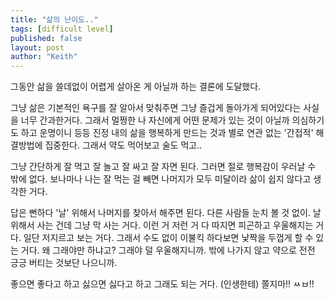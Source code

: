 ```yaml
---
title: "삶의 난이도.."
tags: [difficult level]
published: false
layout: post
author: "Keith"
---
```


그동안 삶을 쓸데없이 어렵게 살아온 게 아닐까 하는 결론에 도달했다.

그냥 삶은 기본적인 욕구를 잘 알아서 맞춰주면 그냥 즐겁게 돌아가게 되어있다는 사실을 너무 간과한거다. 그래서 멀쩡한 나 자신에게 어떤 문제가 있는 것이 아닐까 의심하기도 하고 운명이니 등등 진정 내의 삶을 행복하게 만드는 것과 별로 연관 없는 '간접적' 해결방법에 집중한다. 그래서 약도 먹어보고 술도 먹고..

그냥 간단하게 잘 먹고 잘 놀고 잘 싸고 잘 자면 된다. 그러면 절로 행복감이 우러날 수 밖에 없다. 보나마나 나는 잘 먹는 걸 빼면 나머지가 모두 미달이라 삶이 쉽지 않다고 생각한 거다.

답은 뻔하다 '날' 위해서 나머지를 찾아서 해주면 된다. 다른 사람들 눈치 볼 것 없이. 날 위해서 사는 건데 그냥 막 사는 거다. 이런 거 저런 거 다 따지면 피곤하고 우울해지는 거다. 일단 저지르고 보는 거다. 그래서 수도 없이 이불킥 하다보면 낯짝을 두껍게 할 수 있는 거다. 왜 그래야만 하냐고? 그래야 덜 우울해지니까. 밖에 나가지 않고 약으로 전전 긍긍 버티는 것보단 나으니까.

좋으면 좋다고 하고 싫으면 싫다고 하고 그래도 되는 거다. (인생한테) 쫄지마!! ㅆㅂ!!